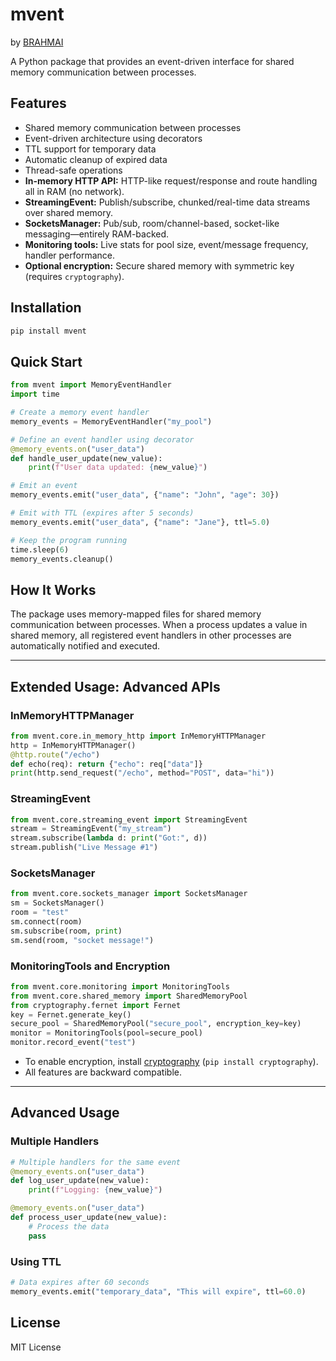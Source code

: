 # mvent
by [BRAHMAI](https://brahmai.in)

A Python package that provides an event-driven interface for shared memory communication between processes.

## Features

- Shared memory communication between processes
- Event-driven architecture using decorators
- TTL support for temporary data
- Automatic cleanup of expired data
- Thread-safe operations
- **In-memory HTTP API:** HTTP-like request/response and route handling all in RAM (no network).
- **StreamingEvent:** Publish/subscribe, chunked/real-time data streams over shared memory.
- **SocketsManager:** Pub/sub, room/channel-based, socket-like messaging—entirely RAM-backed.
- **Monitoring tools:** Live stats for pool size, event/message frequency, handler performance.
- **Optional encryption:** Secure shared memory with symmetric key (requires `cryptography`).

## Installation

```bash
pip install mvent
```

## Quick Start

```python
from mvent import MemoryEventHandler
import time

# Create a memory event handler
memory_events = MemoryEventHandler("my_pool")

# Define an event handler using decorator
@memory_events.on("user_data")
def handle_user_update(new_value):
    print(f"User data updated: {new_value}")

# Emit an event
memory_events.emit("user_data", {"name": "John", "age": 30})

# Emit with TTL (expires after 5 seconds)
memory_events.emit("user_data", {"name": "Jane"}, ttl=5.0)

# Keep the program running
time.sleep(6)
memory_events.cleanup()
```

## How It Works

The package uses memory-mapped files for shared memory communication between processes. When a process updates a value in shared memory, all registered event handlers in other processes are automatically notified and executed.

---

## Extended Usage: Advanced APIs

### InMemoryHTTPManager

```python
from mvent.core.in_memory_http import InMemoryHTTPManager
http = InMemoryHTTPManager()
@http.route("/echo")
def echo(req): return {"echo": req["data"]}
print(http.send_request("/echo", method="POST", data="hi"))
```

### StreamingEvent

```python
from mvent.core.streaming_event import StreamingEvent
stream = StreamingEvent("my_stream")
stream.subscribe(lambda d: print("Got:", d))
stream.publish("Live Message #1")
```

### SocketsManager

```python
from mvent.core.sockets_manager import SocketsManager
sm = SocketsManager()
room = "test"
sm.connect(room)
sm.subscribe(room, print)
sm.send(room, "socket message!")
```

### MonitoringTools and Encryption

```python
from mvent.core.monitoring import MonitoringTools
from mvent.core.shared_memory import SharedMemoryPool
from cryptography.fernet import Fernet
key = Fernet.generate_key()
secure_pool = SharedMemoryPool("secure_pool", encryption_key=key)
monitor = MonitoringTools(pool=secure_pool)
monitor.record_event("test")
```
- To enable encryption, install [cryptography](https://pypi.org/project/cryptography/) (`pip install cryptography`).
- All features are backward compatible.

---

## Advanced Usage

### Multiple Handlers

```python
# Multiple handlers for the same event
@memory_events.on("user_data")
def log_user_update(new_value):
    print(f"Logging: {new_value}")

@memory_events.on("user_data")
def process_user_update(new_value):
    # Process the data
    pass
```

### Using TTL

```python
# Data expires after 60 seconds
memory_events.emit("temporary_data", "This will expire", ttl=60.0)
```

## License

MIT License